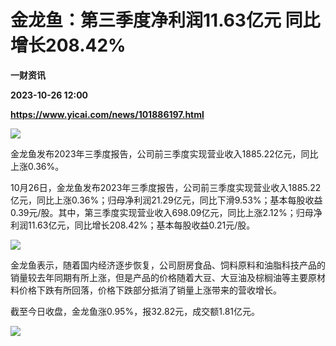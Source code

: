 # 金龙鱼：第三季度净利润11.63亿元 同比增长208.42%
**一财资讯**

**2023-10-26 12:00**

**https://www.yicai.com/news/101886197.html**

![](https://imgcdn.yicai.com/uppics/slides/2023/10/54ea5fbf9174e1659706cd793f9b0988.jpg)

金龙鱼发布2023年三季度报告，公司前三季度实现营业收入1885.22亿元，同比上涨0.36%。

10月26日，金龙鱼发布2023年三季度报告，公司前三季度实现营业收入1885.22亿元，同比上涨0.36%；归母净利润21.29亿元，同比下滑9.53%；基本每股收益0.39元/股。其中，第三季度实现营业收入698.09亿元，同比上涨2.12%；归母净利润11.63亿元，同比增长208.42%；基本每股收益0.21元/股。

![](https://imgcdn.yicai.com/uppics/images/2023/10/40a6220ace18ba38af54cb3cd0351d77.jpg)

金龙鱼表示，随着国内经济逐步恢复，公司厨房食品、饲料原料和油脂科技产品的销量较去年同期有所上涨，但是产品的价格随着大豆、大豆油及棕榈油等主要原材料价格下跌有所回落，价格下跌部分抵消了销量上涨带来的营收增长。

截至今日收盘，金龙鱼涨0.95%，报32.82元，成交额1.81亿元。

![](https://imgcdn.yicai.com/uppics/images/2023/10/519645b7066cebdf5affbfb293a4f7a0.jpg)